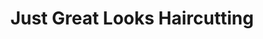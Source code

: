---
title: "Just Great Looks Haircutting"
url: /coraopolis/just-great-looks-haircutting/
shop: Friseur
---